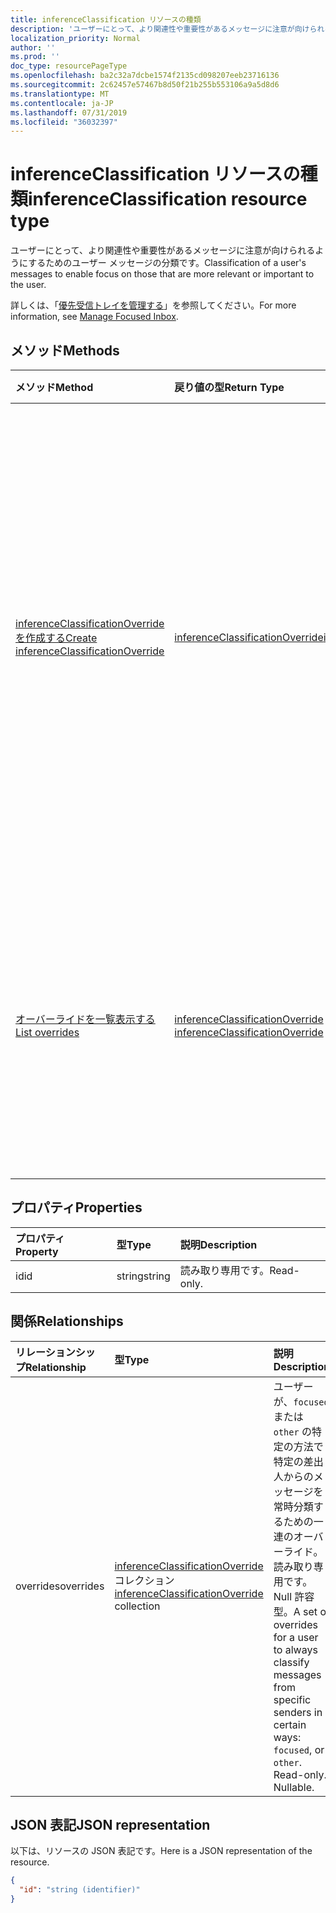 ```yaml
---
title: inferenceClassification リソースの種類
description: 'ユーザーにとって、より関連性や重要性があるメッセージに注意が向けられるようにするためのユーザー メッセージの分類です。 '
localization_priority: Normal
author: ''
ms.prod: ''
doc_type: resourcePageType
ms.openlocfilehash: ba2c32a7dcbe1574f2135cd098207eeb23716136
ms.sourcegitcommit: 2c62457e57467b8d50f21b255b553106a9a5d8d6
ms.translationtype: MT
ms.contentlocale: ja-JP
ms.lasthandoff: 07/31/2019
ms.locfileid: "36032397"
---
```

# <a name="inferenceclassification-resource-type"></a><span data-ttu-id="a89b2-103">inferenceClassification リソースの種類</span><span class="sxs-lookup"><span data-stu-id="a89b2-103">inferenceClassification resource type</span></span>

<span data-ttu-id="a89b2-104">ユーザーにとって、より関連性や重要性があるメッセージに注意が向けられるようにするためのユーザー メッセージの分類です。</span><span class="sxs-lookup"><span data-stu-id="a89b2-104">Classification of a user's messages to enable focus on those that are more relevant or important to the user.</span></span> 

<span data-ttu-id="a89b2-105">詳しくは、「[優先受信トレイを管理する](manage-focused-inbox.md)」を参照してください。</span><span class="sxs-lookup"><span data-stu-id="a89b2-105">For more information, see [Manage Focused Inbox](manage-focused-inbox.md).</span></span>


## <a name="methods"></a><span data-ttu-id="a89b2-106">メソッド</span><span class="sxs-lookup"><span data-stu-id="a89b2-106">Methods</span></span>

| <span data-ttu-id="a89b2-107">メソッド</span><span class="sxs-lookup"><span data-stu-id="a89b2-107">Method</span></span>           | <span data-ttu-id="a89b2-108">戻り値の型</span><span class="sxs-lookup"><span data-stu-id="a89b2-108">Return Type</span></span>    |<span data-ttu-id="a89b2-109">説明</span><span class="sxs-lookup"><span data-stu-id="a89b2-109">Description</span></span>|
|:---------------|:--------|:----------|
|[<span data-ttu-id="a89b2-110">inferenceClassificationOverride を作成する</span><span class="sxs-lookup"><span data-stu-id="a89b2-110">Create inferenceClassificationOverride</span></span>](../api/inferenceclassification-post-overrides.md) |[<span data-ttu-id="a89b2-111">inferenceClassificationOverride</span><span class="sxs-lookup"><span data-stu-id="a89b2-111">inferenceClassificationOverride</span></span>](inferenceclassificationoverride.md)| <span data-ttu-id="a89b2-p101">SMTP アドレスで示される送信者のオーバーライドを作成します。この SMTP アドレスからの将来のメッセージは、オーバーライドで指定されたとおり一貫して分類されます。</span><span class="sxs-lookup"><span data-stu-id="a89b2-p101">Create an override for a sender identified by an SMTP address. Future messages from that SMTP address will be consistently classified as specified in the override.</span></span>|
|[<span data-ttu-id="a89b2-114">オーバーライドを一覧表示する</span><span class="sxs-lookup"><span data-stu-id="a89b2-114">List overrides</span></span>](../api/inferenceclassification-list-overrides.md) |<span data-ttu-id="a89b2-115">[inferenceClassificationOverride](inferenceclassificationoverride.md) コレクション</span><span class="sxs-lookup"><span data-stu-id="a89b2-115">[inferenceClassificationOverride](inferenceclassificationoverride.md) collection</span></span>| <span data-ttu-id="a89b2-116">ユーザーが設定したオーバーライドを取得して、特定の送信者からのメッセージを常に一定の方法で分類します。</span><span class="sxs-lookup"><span data-stu-id="a89b2-116">Get the overrides that a user has set up to always classify messages from certain senders in specific ways.</span></span>|

## <a name="properties"></a><span data-ttu-id="a89b2-117">プロパティ</span><span class="sxs-lookup"><span data-stu-id="a89b2-117">Properties</span></span>
| <span data-ttu-id="a89b2-118">プロパティ</span><span class="sxs-lookup"><span data-stu-id="a89b2-118">Property</span></span>     | <span data-ttu-id="a89b2-119">型</span><span class="sxs-lookup"><span data-stu-id="a89b2-119">Type</span></span>   |<span data-ttu-id="a89b2-120">説明</span><span class="sxs-lookup"><span data-stu-id="a89b2-120">Description</span></span>|
|:---------------|:--------|:----------|
|<span data-ttu-id="a89b2-121">id</span><span class="sxs-lookup"><span data-stu-id="a89b2-121">id</span></span>|<span data-ttu-id="a89b2-122">string</span><span class="sxs-lookup"><span data-stu-id="a89b2-122">string</span></span>| <span data-ttu-id="a89b2-123">読み取り専用です。</span><span class="sxs-lookup"><span data-stu-id="a89b2-123">Read-only.</span></span>|

## <a name="relationships"></a><span data-ttu-id="a89b2-124">関係</span><span class="sxs-lookup"><span data-stu-id="a89b2-124">Relationships</span></span>
| <span data-ttu-id="a89b2-125">リレーションシップ</span><span class="sxs-lookup"><span data-stu-id="a89b2-125">Relationship</span></span> | <span data-ttu-id="a89b2-126">型</span><span class="sxs-lookup"><span data-stu-id="a89b2-126">Type</span></span>   |<span data-ttu-id="a89b2-127">説明</span><span class="sxs-lookup"><span data-stu-id="a89b2-127">Description</span></span>|
|:---------------|:--------|:----------|
|<span data-ttu-id="a89b2-128">overrides</span><span class="sxs-lookup"><span data-stu-id="a89b2-128">overrides</span></span>|<span data-ttu-id="a89b2-129">[inferenceClassificationOverride](inferenceclassificationoverride.md) コレクション</span><span class="sxs-lookup"><span data-stu-id="a89b2-129">[inferenceClassificationOverride](inferenceclassificationoverride.md) collection</span></span>| <span data-ttu-id="a89b2-p102">ユーザーが、`focused` または `other` の特定の方法で特定の差出人からのメッセージを常時分類するための一連のオーバーライド。読み取り専用です。Null 許容型。</span><span class="sxs-lookup"><span data-stu-id="a89b2-p102">A set of overrides for a user to always classify messages from specific senders in certain ways: `focused`, or `other`. Read-only. Nullable.</span></span>|

## <a name="json-representation"></a><span data-ttu-id="a89b2-133">JSON 表記</span><span class="sxs-lookup"><span data-stu-id="a89b2-133">JSON representation</span></span>

<span data-ttu-id="a89b2-134">以下は、リソースの JSON 表記です。</span><span class="sxs-lookup"><span data-stu-id="a89b2-134">Here is a JSON representation of the resource.</span></span>

<!-- {
  "blockType": "resource",
  "optionalProperties": [

  ],
  "baseType": "microsoft.graph.entity",
  "@odata.type": "microsoft.graph.inferenceClassification",
  "@odata.annotations": [
    {
      "property": "overrides",
      "capabilities": {
        "changeTracking": false,
        "expandable": false,
        "searchable": false
      }
    }
  ]
}-->

```json
{
  "id": "string (identifier)"
}

```

<!-- uuid: 8fcb5dbc-d5aa-4681-8e31-b001d5168d79
2015-10-25 14:57:30 UTC -->
<!-- {
  "type": "#page.annotation",
  "description": "inferenceClassification resource",
  "keywords": "",
  "section": "documentation",
  "tocPath": ""
}-->
